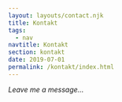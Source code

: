 ```yaml
---
layout: layouts/contact.njk
title: Kontakt
tags:
  - nav
navtitle: Kontakt
section: kontakt
date: 2019-07-01
permalink: /kontakt/index.html
---
```

*Leave me a message...*